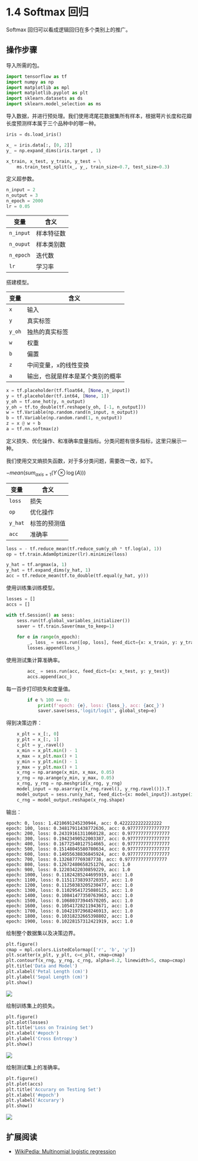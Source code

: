 # 1.4 Softmax 回归

Softmax 回归可以看成逻辑回归在多个类别上的推广。

## 操作步骤

导入所需的包。

```py
import tensorflow as tf
import numpy as np
import matplotlib as mpl
import matplotlib.pyplot as plt
import sklearn.datasets as ds
import sklearn.model_selection as ms
```

导入数据，并进行预处理。我们使用鸢尾花数据集所有样本，根据萼片长度和花瓣长度预测样本属于三个品种中的哪一种。

```py
iris = ds.load_iris()

x_ = iris.data[:, [0, 2]]
y_ = np.expand_dims(iris.target , 1)

x_train, x_test, y_train, y_test = \
    ms.train_test_split(x_, y_, train_size=0.7, test_size=0.3)
```

定义超参数。

```py
n_input = 2
n_output = 3
n_epoch = 2000
lr = 0.05
```

| 变量 | 含义 |
| --- | --- |
| `n_input` | 样本特征数 |
| `n_ouput` | 样本类别数 |
| `n_epoch` | 迭代数 |
| `lr` | 学习率 |

搭建模型。

| 变量 | 含义 |
| --- | --- |
| `x` | 输入 |
| `y` | 真实标签 |
| `y_oh` | 独热的真实标签 |
| `w` | 权重 | 
| `b` | 偏置 |
| `z` | 中间变量，`x`的线性变换 |
| `a` | 输出，也就是样本是某个类别的概率 |

```py
x = tf.placeholder(tf.float64, [None, n_input])
y = tf.placeholder(tf.int64, [None, 1])
y_oh = tf.one_hot(y, n_output)
y_oh = tf.to_double(tf.reshape(y_oh, [-1, n_output]))
w = tf.Variable(np.random.rand(n_input, n_output))
b = tf.Variable(np.random.rand(1, n_output))
z = x @ w + b
a = tf.nn.softmax(z)
```

定义损失、优化操作、和准确率度量指标。分类问题有很多指标，这里只展示一种。

我们使用交叉熵损失函数，对于多分类问题，需要改一改，如下。

$-mean(sum_{axis=1}(Y \otimes  \log(A)))$

| 变量 | 含义 |
| --- | --- |
| `loss` | 损失 |
| `op` | 优化操作 |
| `y_hat` | 标签的预测值 |
| `acc` | 准确率 |

```py
loss = - tf.reduce_mean(tf.reduce_sum(y_oh * tf.log(a), 1))
op = tf.train.AdamOptimizer(lr).minimize(loss)

y_hat = tf.argmax(a, 1)
y_hat = tf.expand_dims(y_hat, 1)
acc = tf.reduce_mean(tf.to_double(tf.equal(y_hat, y)))
```

使用训练集训练模型。

```py
losses = []
accs = []

with tf.Session() as sess:
    sess.run(tf.global_variables_initializer())
    saver = tf.train.Saver(max_to_keep=1)
    
    for e in range(n_epoch):
        _, loss_ = sess.run([op, loss], feed_dict={x: x_train, y: y_train})
        losses.append(loss_)
```

使用测试集计算准确率。

```py
        acc_ = sess.run(acc, feed_dict={x: x_test, y: y_test})
        accs.append(acc_)
```

每一百步打印损失和度量值。

```py
        if e % 100 == 0:
            print(f'epoch: {e}, loss: {loss_}, acc: {acc_}')
            saver.save(sess,'logit/logit', global_step=e)
```

得到决策边界：

```py
    x_plt = x_[:, 0]
    y_plt = x_[:, 1]
    c_plt = y_.ravel()
    x_min = x_plt.min() - 1
    x_max = x_plt.max() + 1
    y_min = y_plt.min() - 1
    y_max = y_plt.max() + 1
    x_rng = np.arange(x_min, x_max, 0.05)
    y_rng = np.arange(y_min, y_max, 0.05)
    x_rng, y_rng = np.meshgrid(x_rng, y_rng)
    model_input = np.asarray([x_rng.ravel(), y_rng.ravel()]).T
    model_output = sess.run(y_hat, feed_dict={x: model_input}).astype(int)
    c_rng = model_output.reshape(x_rng.shape)
```

输出：

```
epoch: 0, loss: 1.4210691245230944, acc: 0.4222222222222222
epoch: 100, loss: 0.34817911438772636, acc: 0.9777777777777777
epoch: 200, loss: 0.24319161311060128, acc: 0.9777777777777777
epoch: 300, loss: 0.19423490522003387, acc: 0.9777777777777777
epoch: 400, loss: 0.16772540127514665, acc: 0.9777777777777777
epoch: 500, loss: 0.15148045580780634, acc: 0.9777777777777777
epoch: 600, loss: 0.14055638836845924, acc: 0.9777777777777777
epoch: 700, loss: 0.1326877769387738, acc: 0.9777777777777777
epoch: 800, loss: 0.12672480658251276, acc: 1.0
epoch: 900, loss: 0.12203422030859229, acc: 1.0
epoch: 1000, loss: 0.11824285244695919, acc: 1.0
epoch: 1100, loss: 0.11511738393720357, acc: 1.0
epoch: 1200, loss: 0.11250383205230477, acc: 1.0
epoch: 1300, loss: 0.11029541725080125, acc: 1.0
epoch: 1400, loss: 0.10841477350763963, acc: 1.0
epoch: 1500, loss: 0.10680373944570205, acc: 1.0
epoch: 1600, loss: 0.10541728211943671, acc: 1.0
epoch: 1700, loss: 0.10421972968246913, acc: 1.0
epoch: 1800, loss: 0.10318232665398802, acc: 1.0
epoch: 1900, loss: 0.10228157312421919, acc: 1.0
```

绘制整个数据集以及决策边界。

```py
plt.figure()
cmap = mpl.colors.ListedColormap(['r', 'b', 'y'])
plt.scatter(x_plt, y_plt, c=c_plt, cmap=cmap)
plt.contourf(x_rng, y_rng, c_rng, alpha=0.2, linewidth=5, cmap=cmap)
plt.title('Data and Model')
plt.xlabel('Petal Length (cm)')
plt.ylabel('Sepal Length (cm)')
plt.show()
```

![](../img/1-4-1.png)

绘制训练集上的损失。

```py
plt.figure()
plt.plot(losses)
plt.title('Loss on Training Set')
plt.xlabel('#epoch')
plt.ylabel('Cross Entropy')
plt.show()
```

![](../img/1-4-2.png)

绘制测试集上的准确率。

```py
plt.figure()
plt.plot(accs)
plt.title('Accurary on Testing Set')
plt.xlabel('#epoch')
plt.ylabel('Accurary')
plt.show()
```

![](../img/1-4-3.png)

## 扩展阅读

+   [WikiPedia: Multinomial logistic regression](https://en.wikipedia.org/wiki/Multinomial_logistic_regression)
